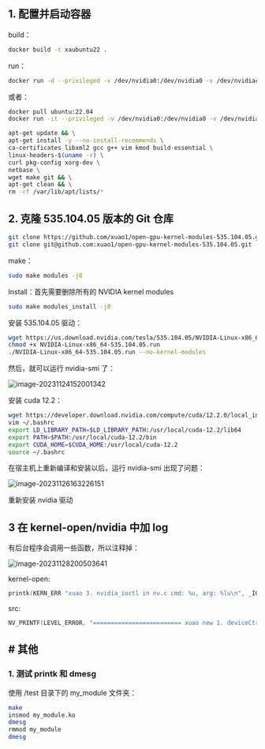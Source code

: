 ## 1. 配置并启动容器

build：

```bash
docker build -t xaubuntu22 .
```

run：

```bash
docker run -d --privileged -v /dev/nvidia0:/dev/nvidia0 -v /dev/nvidiactl:/dev/nvidiactl xaubuntu22
```

或者：

```bash
docker pull ubuntu:22.04
docker run -it --privileged -v /dev/nvidia0:/dev/nvidia0 -v /dev/nvidiactl:/dev/nvidiactl ubuntu:22.04

apt-get update && \
apt-get install -y --no-install-recommends \
ca-certificates libxml2 gcc g++ vim kmod build-essential \
linux-headers-$(uname -r) \
curl pkg-config xorg-dev \
netbase \
wget make git && \
apt-get clean && \
rm -rf /var/lib/apt/lists/*
```

## 2. 克隆 535.104.05 版本的 Git 仓库

```bash
git clone https://github.com/xuao1/open-gpu-kernel-modules-535.104.05.git
git clone git@github.com:xuao1/open-gpu-kernel-modules-535.104.05.git
```

make：

```bash
sudo make modules -j8
```

Install：首先需要删除所有的 NVIDIA kernel modules

```bash
sudo make modules_install -j8
```

安装 535.104.05 驱动：

```bash
wget https://us.download.nvidia.com/tesla/535.104.05/NVIDIA-Linux-x86_64-535.104.05.run
chmod +x NVIDIA-Linux-x86_64-535.104.05.run 
./NVIDIA-Linux-x86_64-535.104.05.run --no-kernel-modules
```

然后，就可以运行 nvidia-smi 了：

![image-20231124152001342](C:\Users\15370\AppData\Roaming\Typora\typora-user-images\image-20231124152001342.png)

安装 cuda 12.2：

```bash
wget https://developer.download.nvidia.com/compute/cuda/12.2.0/local_installers/cuda_12.2.0_535.54.03_linux.run
vim ~/.bashrc
export LD_LIBRARY_PATH=$LD_LIBRARY_PATH:/usr/local/cuda-12.2/lib64
export PATH=$PATH:/usr/local/cuda-12.2/bin
export CUDA_HOME=$CUDA_HOME:/usr/local/cuda-12.2
source ~/.bashrc
```

在宿主机上重新编译和安装以后，运行 nvidia-smi 出现了问题：

![image-20231126163226151](C:\Users\15370\AppData\Roaming\Typora\typora-user-images\image-20231126163226151.png)

重新安装 nvidia 驱动

## 3 在 kernel-open/nvidia 中加 log

有后台程序会调用一些函数，所以注释掉：

![image-20231128200503641](C:\Users\15370\AppData\Roaming\Typora\typora-user-images\image-20231128200503641.png)

kernel-open:

```c
printk(KERN_ERR "xuao 3. nvidia_ioctl in nv.c cmd: %u, arg: %lu\n", _IOC_NR(cmd), i_arg);
```

src:

```c
NV_PRINTF(LEVEL_ERROR, "========================= xuao new 1. deviceCtrlCmdHostGetCapsV2_IMPL in kern_bus_ctrl.c\n");
```



## # 其他

### 1. 测试 printk 和 dmesg

使用 /test 目录下的 my_module 文件夹：

```bash
make
insmod my_module.ko
dmesg
rmmod my_module
dmesg	
```

